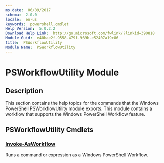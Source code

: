 ```yaml
---
ms.date:  06/09/2017
schema:  2.0.0
locale:  en-us
keywords:  powershell,cmdlet
Help Version:  5.0.2.2
Download Help Link:  http://go.microsoft.com/fwlink/?linkid=390818
Module Guid:  e40bae2f-9558-479f-939b-e52407a19c86
title:  PSWorkflowUtility
Module Name:  PSWorkflowUtility
---
```

# PSWorkflowUtility Module

## Description

This section contains the help topics for the commands that the Windows PowerShell PSWorkflowUtility
module exports. This module contains a workflow that supports the Windows PowerShell Workflow
feature.

## PSWorkflowUtility Cmdlets

### [Invoke-AsWorkflow](Invoke-AsWorkflow.md)

Runs a command or expression as a Windows PowerShell Workflow.